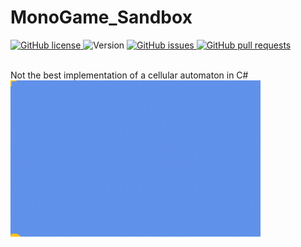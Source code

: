 # MonoGame_Sandbox
<p>
<a href="https://github.com/kirk1448/MonoGame_Sandbox/blob/master/LICENSE">
    <img alt="GitHub license" src="https://img.shields.io/github/license/kirk1448/MonoGame_Sandbox" />
</a>
    <img alt="Version" src ="https://img.shields.io/badge/version-1.0.0-red" />
<a href="https://github.com/kirk1448/MonoGame_Sandbox/issues">
    <img alt="GitHub issues" src="https://img.shields.io/github/issues/kirk1448/MonoGame_Sandbox">
</a>
<a href="https://github.com/kirk1448/MonoGame_Sandbox/pulls">
    <img alt="GitHub pull requests" src ="https://img.shields.io/github/issues-pr/kirk1448/MonoGame_Sandbox" />
</a>
</p>
<br>
Not the best implementation of a cellular automaton in C#
<img alt="Preview" src='https://github.com/kirk1448/MonoGame_Sandbox/blob/main/.github/gif0.gif' height="250">
